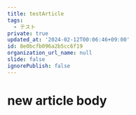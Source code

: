 ```yaml
---
title: testArticle
tags:
  - テスト
private: true
updated_at: '2024-02-12T00:06:46+09:00'
id: 8e0bcfb096a2b5cc6f19
organization_url_name: null
slide: false
ignorePublish: false
---
```


# new article body
